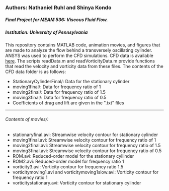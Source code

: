 ### Authors: Nathaniel Ruhl and Shinya Kondo
##### Final Project for MEAM 536: Viscous Fluid Flow. 
##### Institution: University of Pennsylvania

This repository contains MATLAB code, animation movies, and figures that are made to analyze the flow behind a transversely oscillating cylinder. ANSYS was used to perform the CFD simulations. CFD data is available [here](https://drive.google.com/drive/folders/1rjoNhZw0ePAcFWGrpETHtA72gybqfsyj?usp=sharing). The scripts readData.m and readVorticityData.m provide functions that read the velocity and vorticity data from these files. The contents of the CFD data folder is as follows:

- StationaryCylinderFinal/: Data for the stationary cylinder
- moving1final/: Data for frequency ratio of 1
- moving2final/: Data for frequency ratio of 1.5
- moving3final/: Data for frequency ratio of 0.5
- Coefficients of drag and lift are given in the ".txt" files

----------------------------------
###### Contents of movies/:
- stationaryfinal.avi: Streamwise velocity contour for stationary cylinder
- moving1final.avi: Streamwise velocity contour for frequency ratio of 1
- moving2final.avi: Streamwise velocity contour for frequency ratio of 1.5
- moving3final.avi: Streamwise velocity contour for frequency ratio of 0.5
- ROM.avi: Reduced-order model for the stationary cyllinder
- ROM2.avi: Reduced-order model for frequency ratio 1
- vorticity3.avi: Vorticity contour for frequency ratio 1.5
- vorticitymoving1.avi and vorticitymoving1slow.avi: Vorticity contour for frequency ratio 1
- vorticitystationary.avi: Vorticity contour for stationary cylinder





